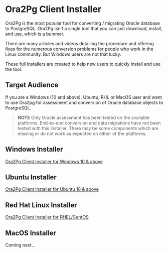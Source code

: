 # Ora2Pg Client Installer

Ora2Pg is the most popular tool for converting / migrating Oracle database to PostgreSQL. Ora2Pg isn't a single tool that you can just download, install, and use, which is a bummer.

There are many articles and videos detailing the procedure and offering fixes for the numerous conversion problems for people who work in the Linux community. But Windows users are not that lucky.

These full installers are created to help new users to quickly install and use the tool.

## Target Audience

If you are a Windows (10 and above), Ubuntu, RHL or MacOS user and want to use Ora2pg for assessment and conversion of Oracle database objects to PostgreSQL.

> **NOTE** Only Oracle assessment has been tested on the available platforms. End-to-end conversion and data migrations have not been tested with this installer. There may be some components which are missing or do not work as expected on either of the platforms.

## Windows Installer

[Ora2Pg Client Installer for Windows 10 & above](Windows)

## Ubuntu Installer

[Ora2Pg Client Installer for Ubuntu 18 & above](Ubuntu)

## Red Hat Linux Installer

[Ora2Pg Client Installer for RHEL/CentOS](RHEL)

## MacOS Installer

Coming next...
